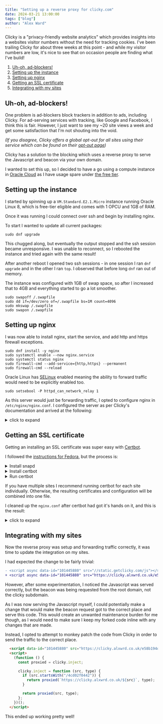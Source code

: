 ```yaml
---
title: "Setting up a reverse proxy for clicky.com"
date: 2024-03-21 13:00:00
tags: ["blog"]
author: "Alex Ward"
---
```


Clicky is a "privacy-friendly website analytics" which provides insights into a
websites visitor numbers without the need for tracking cookies. I've been
trailing Clicky for about three weeks at this point - and while my visitor
numbers are low, it's nice to see that on occasion people are finding what I've
build!

1. [Uh-oh, ad-blockers!](#uh-oh-ad-blockers)
1. [Setting up the instance](#setting-up-the-instance)
1. [Setting up nginx](#setting-up-nginx)
1. [Getting an SSL certificate](#getting-an-ssl-certificate)
1. [Integrating with my sites](#integrating-with-my-sites)


## Uh-oh, ad-blockers!

One problem is ad-blockers block trackers in addition to ads, including Clicky.
For ad-serving services with tracking, like Google and Facebook, I think this is
fair. However, I just want to see my ~20 site views a week and get some
satisfaction that I'm not shouting into the void.

_(If you disagree, Clicky offers a global opt-out for all sites using their
service which can be found on their [opt-out page](https://clicky.com/optout))_

Clicky has a solution to the blocking which uses a reverse proxy to serve the
Javascript and beacon via your own domain.

I wanted to set this up, so I decided to have a go using a compute instance in
[Oracle Cloud](https://www.oracle.com/uk/cloud/) as I have usage spare under
[the free tier](https://www.oracle.com/uk/cloud/free/).

## Setting up the instance

I started by spinning up a `VM.Standard.E2.1.Micro` instance running Oracle
Linux 8, which is free-tier eligible and comes with 1 OPCU and 1GB of RAM.

Once it was running I could connect over ssh and begin by installing nginx.

To start I wanted to update all current packages:

```shell
sudo dnf upgrade
```

This chugged along, but eventually the output stopped and the ssh session became
unresponsive. I was unable to reconnect, so I rebooted the instance and tried
again with the same result!

After another reboot I opened two ssh sessions - in one session I ran `dnf
upgrade` and in the other I ran `top`. I observed that before long `dnf` ran out
of memory.

The instance was configured with 1GB of swap space, so after I increased that to
4GB and everything started to go a lot smoother.

```shell
sudo swapoff /.swapfile
sudo dd if=/dev/zero of=/.swapfile bs=1M count=4096
sudo mkswap /.swapfile
sudo swapon /.swapfile
```

## Setting up nginx

I was now able to install nginx, start the service, and add http and https
firewall exceptions.

```shell
sudo dnf install -y nginx
sudo systemctl enable --now nginx.service
sudo systemctl status nginx
sudo firewall-cmd --add-service={http,https} --permanent
sudo firewall-cmd --reload
```

Oracle Linux has
[SELinux](https://en.wikipedia.org/wiki/Security-Enhanced_Linux) enabled meaning
the ability to forward traffic would need to be explicitly enabled too.
```shell
sudo setsebool -P httpd_can_network_relay 1
```

As this server would just be forwarding traffic, I opted to configure nginx in
`/etc/nginx/nginx.conf`. I configured the server as per Clicky's documentation
and arrived at the following:

<details>
<summary>click to expand</summary>

```perl
user nginx;
worker_processes auto;
error_log /var/log/nginx/error.log;
pid /run/nginx.pid;

events {
    worker_connections 1024;
}

http {
    log_format  main  '$remote_addr - $remote_user [$time_local] "$request" '
                      '$status $body_bytes_sent "$http_referer" '
                      '"$http_user_agent" "$http_x_forwarded_for"';

    access_log  /var/log/nginx/access.log  main;

    sendfile            on;
    tcp_nopush          on;
    tcp_nodelay         on;
    keepalive_timeout   65;
    types_hash_max_size 2048;

    include             /etc/nginx/mime.types;
    default_type        application/octet-stream;

    server {
        server_name  clicky.textstat.org;

        set $cookie "";
        if ($cookie__cky_ignore) {
            set $cookie "_cky_ignore=$cookie__cky_ignore; _cky_osa=$cookie__cky_osa";
        }

        location = /626b4fc074e.js {
            proxy_pass https://static.getclicky.com/js?in=%2Fb6bbbd0c429;
            proxy_connect_timeout 10s;
            proxy_http_version 1.1;
            proxy_ssl_server_name on;
            proxy_set_header Host static.getclicky.com;
            proxy_set_header X-Forwarded-For $proxy_add_x_forwarded_for;
            proxy_set_header Cookie "";
        }

        location = /b6bbbd0c429 {
            proxy_pass https://in.getclicky.com/in.php;
            proxy_connect_timeout 10s;
            proxy_http_version 1.1;
            proxy_ssl_server_name on;
            proxy_set_header Host in.getclicky.com;
            proxy_set_header X-Forwarded-Proto $scheme;
            proxy_set_header X-Forwarded-Host  $host;
            proxy_set_header X-Forwarded-For   $proxy_add_x_forwarded_for;
            proxy_set_header Cookie $cookie;
        }
    }

    server {
        server_name clicky.alxwrd.co.uk;

        set $cookie "";
        if ($cookie__cky_ignore) {
            set $cookie "_cky_ignore=$cookie__cky_ignore; _cky_osa=$cookie__cky_osa";
        }

        location = /e58b194da9.js {
            proxy_pass https://static.getclicky.com/js?in=%2F4cd02f0442;
            proxy_connect_timeout 10s;
            proxy_http_version 1.1;
            proxy_ssl_server_name on;
            proxy_set_header Host static.getclicky.com;
            proxy_set_header X-Forwarded-For $proxy_add_x_forwarded_for;
            proxy_set_header Cookie "";
            }

        location = /4cd02f0442 {
            proxy_pass https://in.getclicky.com/in.php;
            proxy_connect_timeout 10s;
            proxy_http_version 1.1;
            proxy_ssl_server_name on;
            proxy_set_header Host in.getclicky.com;
            proxy_set_header X-Forwarded-Proto $scheme;
            proxy_set_header X-Forwarded-Host  $host;
            proxy_set_header X-Forwarded-For   $proxy_add_x_forwarded_for;
            proxy_set_header Cookie $cookie;
        }
    }
}
```

</details>


## Getting an SSL certificate

Getting an installing an SSL certificate was super easy with
[Certbot](https://certbot.eff.org/).

I followed the [instructions for
Fedora](https://certbot.eff.org/instructions?ws=nginx&os=fedora&tab=standard),
but the process is:

<details>
<summary>Install snapd</summary>

```shell
sudo dnf install https://dl.fedoraproject.org/pub/epel/epel-release-latest-8.noarch.rpm
sudo dnf upgrade
sudo dnf install snapd
sudo systemctl enable --now snapd.socket
sudo ln -s /var/lib/snapd/snap /snap  # Enable classic snap support

# Then reload your shell, probably by logging out and back in
```

</details>

<details>
<summary>Install certbot</summary>

```shell
sudo snap install --classic certbot
sudo ln -s /snap/bin/certbot /usr/bin/certbot
sudo certbot --nginx
```

</details>

<details>
<summary>Run certbot</summary>

```shell
sudo certbot --nginx
```

</details>

If you have multiple sites I recommend running certbot for each site
individually. Otherwise, the resulting certificates and configuration will be
combined into one file.


I cleaned up the `nginx.conf` after certbot had got it's hands on it, and this
is the result:

<details>
<summary>click to expand</summary>

```perl
user nginx;
worker_processes auto;
error_log /var/log/nginx/error.log;
pid /run/nginx.pid;

events {
    worker_connections 1024;
}

http {
    log_format main '$remote_addr - $remote_user [$time_local] "$request" '
                    '$status $body_bytes_sent "$http_referer" '
                    '"$http_user_agent" "$http_x_forwarded_for"';

    access_log /var/log/nginx/access.log main;

    sendfile on;
    tcp_nopush on;
    tcp_nodelay on;
    keepalive_timeout 65;
    types_hash_max_size 2048;

    include /etc/nginx/mime.types;
    default_type application/octet-stream;

    server {
        server_name clicky.textstat.org;

        listen 443 ssl; # managed by Certbot
        ssl_certificate /etc/letsencrypt/live/clicky.textstat.org/fullchain.pem; # managed by Certbot
        ssl_certificate_key /etc/letsencrypt/live/clicky.textstat.org/privkey.pem; # managed by Certbot
        include /etc/letsencrypt/options-ssl-nginx.conf; # managed by Certbot
        ssl_dhparam /etc/letsencrypt/ssl-dhparams.pem; # managed by Certbot

        set $cookie "";
        if ($cookie__cky_ignore) {
            set $cookie "_cky_ignore=$cookie__cky_ignore; _cky_osa=$cookie__cky_osa";
        }

        location = /626b4fc074e.js {
            proxy_pass https://static.getclicky.com/js?in=%2Fb6bbbd0c429;
            proxy_connect_timeout 10s;
            proxy_http_version 1.1;
            proxy_ssl_server_name on;
            proxy_set_header Host static.getclicky.com;
            proxy_set_header X-Forwarded-For $proxy_add_x_forwarded_for;
            proxy_set_header Cookie "";
        }

        location = /b6bbbd0c429 {
            proxy_pass https://in.getclicky.com/in.php;
            proxy_connect_timeout 10s;
            proxy_http_version 1.1;
            proxy_ssl_server_name on;
            proxy_set_header Host in.getclicky.com;
            proxy_set_header X-Forwarded-Proto $scheme;
            proxy_set_header X-Forwarded-Host $host;
            proxy_set_header X-Forwarded-For $proxy_add_x_forwarded_for;
            proxy_set_header Cookie $cookie;
        }
    }

    server {
        server_name clicky.alxwrd.co.uk;

        listen 443 ssl; # managed by Certbot
        ssl_certificate /etc/letsencrypt/live/clicky.alxwrd.co.uk/fullchain.pem; # managed by Certbot
        ssl_certificate_key /etc/letsencrypt/live/clicky.alxwrd.co.uk/privkey.pem; # managed by Certbot
        include /etc/letsencrypt/options-ssl-nginx.conf; # managed by Certbot
        ssl_dhparam /etc/letsencrypt/ssl-dhparams.pem; # managed by Certbot

        set $cookie "";
        if ($cookie__cky_ignore) {
            set $cookie "_cky_ignore=$cookie__cky_ignore; _cky_osa=$cookie__cky_osa";
        }

        location = /e58b194da9.js {
            proxy_pass https://static.getclicky.com/js?in=%2F4cd02f0442;
            proxy_connect_timeout 10s;
            proxy_http_version 1.1;
            proxy_ssl_server_name on;
            proxy_set_header Host static.getclicky.com;
            proxy_set_header X-Forwarded-For $proxy_add_x_forwarded_for;
            proxy_set_header Cookie "";
        }

        location = /4cd02f0442 {
            proxy_pass https://in.getclicky.com/in.php;
            proxy_connect_timeout 10s;
            proxy_http_version 1.1;
            proxy_ssl_server_name on;
            proxy_set_header Host in.getclicky.com;
            proxy_set_header X-Forwarded-Proto $scheme;
            proxy_set_header X-Forwarded-Host $host;
            proxy_set_header X-Forwarded-For $proxy_add_x_forwarded_for;
            proxy_set_header Cookie $cookie;
        }
    }


    server {
        server_name clicky.textstat.org
                    clicky.alxwrd.co.uk;

        listen 80;

        if ($host = clicky.textstat.org) {
            return 301 https://$host$request_uri;
        }

        if ($host = clicky.alxwrd.co.uk) {
            return 301 https://$host$request_uri;
        }

        return 404;
    }
}
```

</details>


## Integrating with my sites

Now the reverse proxy was setup and forwarding traffic correctly, it was time to
update the integration on my sites.

I had expected the change to be fairly trivial:

```diff
- <script async data-id="101445880" src="//static.getclicky.com/js"></script>
+ <script async data-id="101445880" src="https://clicky.alxwrd.co.uk/e58b194da9.js"></script>
```

However, after some experimentation, I noticed the Javascript was served
correctly, but the beacon was being requested from the root domain, not the
clicky subdomain.

As I was now serving the Javascript myself, I could potentially make a change
that would make the beacon request got to the correct place and serve this code.
This would create an unwanted maintenance burden for me though, as I would need
to make sure I keep my forked code inline with any changes that are made.

Instead, I opted to attempt to monkey patch the code from Clicky in order to
send the traffic to the correct place.

```html
  <script data-id="101445880" src="https://clicky.alxwrd.co.uk/e58b194da9.js"></script>
  <script>
    (function () {
      const proxied = clicky.inject;

      clicky.inject = function (src, type) {
        if (src.startsWith("/4cd02f0442")) {
          return proxied(`https://clicky.alxwrd.co.uk/${src}`, type);
        }

        return proxied(src, type);
      };
    })();
  </script>
```

This ended up working pretty well!
